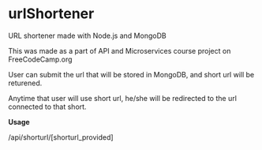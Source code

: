 # urlShortener
URL shortener made with Node.js and MongoDB


This was made as a part of API and Microservices course project on FreeCodeCamp.org

User can submit the url that will be stored in MongoDB, and short url will be returened.

Anytime that user will use short url, he/she will be redirected to the url connected to that short.

**Usage**

/api/shorturl/[shorturl_provided]
